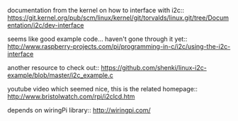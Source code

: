 
documentation from the kernel on how to interface with i2c::
https://git.kernel.org/pub/scm/linux/kernel/git/torvalds/linux.git/tree/Documentation/i2c/dev-interface

seems like good example code... haven't gone through it yet::
http://www.raspberry-projects.com/pi/programming-in-c/i2c/using-the-i2c-interface

another resource to check out::
https://github.com/shenki/linux-i2c-example/blob/master/i2c_example.c


youtube video which seemed nice, this is the related homepage::
http://www.bristolwatch.com/rpi/i2clcd.htm

depends on wiringPi library::
http://wiringpi.com/

